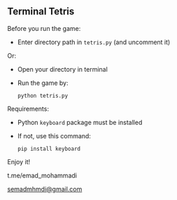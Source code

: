 ## Terminal Tetris


Before you run the game:
- Enter directory path in `tetris.py` (and uncomment it)

Or:
- Open your directory in terminal
- Run the game by:

      python tetris.py


Requirements:
- Python `keyboard` package must be installed
- If not, use this command:

      pip install keyboard



Enjoy it!



t.me/emad_mohammadi

semadmhmdi@gmail.com

